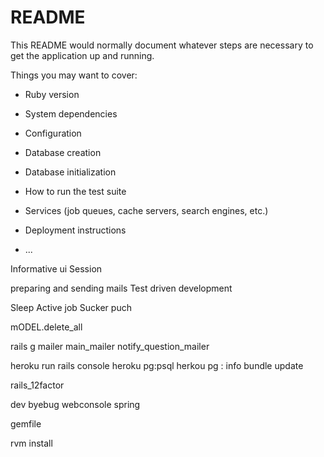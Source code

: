 # README

This README would normally document whatever steps are necessary to get the
application up and running.

Things you may want to cover:

* Ruby version

* System dependencies

* Configuration

* Database creation

* Database initialization

* How to run the test suite

* Services (job queues, cache servers, search engines, etc.)

* Deployment instructions

* ...

Informative ui 
Session

preparing and sending mails
Test driven development 

Sleep
Active job
Sucker puch

mODEL.delete_all

rails g mailer main_mailer notify_question_mailer

heroku run rails console
heroku pg:psql
herkou      pg : info
bundle update

rails_12factor

dev
byebug
webconsole
spring

gemfile

rvm install


